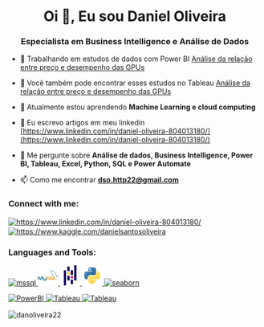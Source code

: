 <h1 align="center">Oi 👋, Eu sou Daniel Oliveira</h1>
<h3 align="center">Especialista em Business Intelligence e Análise de Dados</h3>

- 🔭 Trabalhando em estudos de dados com Power BI [Análise da relação entre preço e desempenho das GPUs](https://app.powerbi.com/reportEmbed?reportId=f0beec2b-abf5-4ed7-945a-347b56ff5bbc&autoAuth=true&ctid=f0d868d3-7098-4813-8419-a6cbf575c49a)

- 👯 Você também pode encontrar esses estudos no Tableau [Análise da relação entre preço e desempenho das GPUs](https://public.tableau.com/app/profile/daniel.santos.oliveira/viz/AnlisedaRelaoentrePreoeDesempenhodasGPUs/Estudo)

- 🌱 Atualmente estou aprendendo **Machine Learning e cloud computing**

- 📝 Eu escrevo artigos em meu linkedin [https://www.linkedin.com/in/daniel-oliveira-804013180/](https://www.linkedin.com/in/daniel-oliveira-804013180/)

- 💬 Me pergunte sobre **Análise de dados, Business Intelligence, Power BI, Tableau, Excel, Python, SQL e Power Automate**

- 📫 Como me encontrar **dso.http22@gmail.com**

<h3 align="left">Connect with me:</h3>
<p align="left">
<a href="https://linkedin.com/in/https://www.linkedin.com/in/daniel-oliveira-804013180/" target="blank"><img align="center" src="https://raw.githubusercontent.com/rahuldkjain/github-profile-readme-generator/master/src/images/icons/Social/linked-in-alt.svg" alt="https://www.linkedin.com/in/daniel-oliveira-804013180/" height="30" width="40" /></a>
<a href="https://kaggle.com/https://www.kaggle.com/danielsantosoliveira" target="blank"><img align="center" src="https://raw.githubusercontent.com/rahuldkjain/github-profile-readme-generator/master/src/images/icons/Social/kaggle.svg" alt="https://www.kaggle.com/danielsantosoliveira" height="30" width="40" /></a>
</p>

<h3 align="left">Languages and Tools:</h3>
<p align="left"> <a href="https://www.microsoft.com/en-us/sql-server" target="_blank" rel="noreferrer"> <img src="https://www.svgrepo.com/show/303229/microsoft-sql-server-logo.svg" alt="mssql" width="40" height="40"/> </a> <a href="https://www.mysql.com/" target="_blank" rel="noreferrer"> <img src="https://raw.githubusercontent.com/devicons/devicon/master/icons/mysql/mysql-original-wordmark.svg" alt="mysql" width="40" height="40"/> </a> <a href="https://pandas.pydata.org/" target="_blank" rel="noreferrer"> <img src="https://raw.githubusercontent.com/devicons/devicon/2ae2a900d2f041da66e950e4d48052658d850630/icons/pandas/pandas-original.svg" alt="pandas" width="40" height="40"/> </a> <a href="https://www.python.org" target="_blank" rel="noreferrer"> <img src="https://raw.githubusercontent.com/devicons/devicon/master/icons/python/python-original.svg" alt="python" width="40" height="40"/> </a> <a href="https://seaborn.pydata.org/" target="_blank" rel="noreferrer"> <img src="https://seaborn.pydata.org/_images/logo-mark-lightbg.svg" alt="seaborn" width="40" height="40"/>  </a> </p> <a href="https://app.powerbi.com/" target="_blank" rel="noreferrer"> <img src="https://raw.githubusercontent.com/microsoft/PowerBI-Icons/2bf1c982fb24528eee1559a96a25eb534c175cfd/SVG/Power-BI.svg" alt="PowerBI" width="40" height="40"/> </a>  </a> <a href="https://www.tableau.com/" target="_blank" rel="noreferrer"> <img src="https://user-images.githubusercontent.com/18670428/67620073-ca558e00-f7fa-11e9-9ea2-ed3a80c59210.png" alt="Tableau" width="40" height="40"/> <img src="https://raw.githubusercontent.com/sempostma/office365-icons/master/png/256/excel.png" alt="Tableau" width="40" height="40"/> </a> </p>

<p><img align="center" src="https://github-readme-stats.vercel.app/api/top-langs?username=danoliveira22&show_icons=true&locale=en&layout=compact" alt="danoliveira22" /></p>
